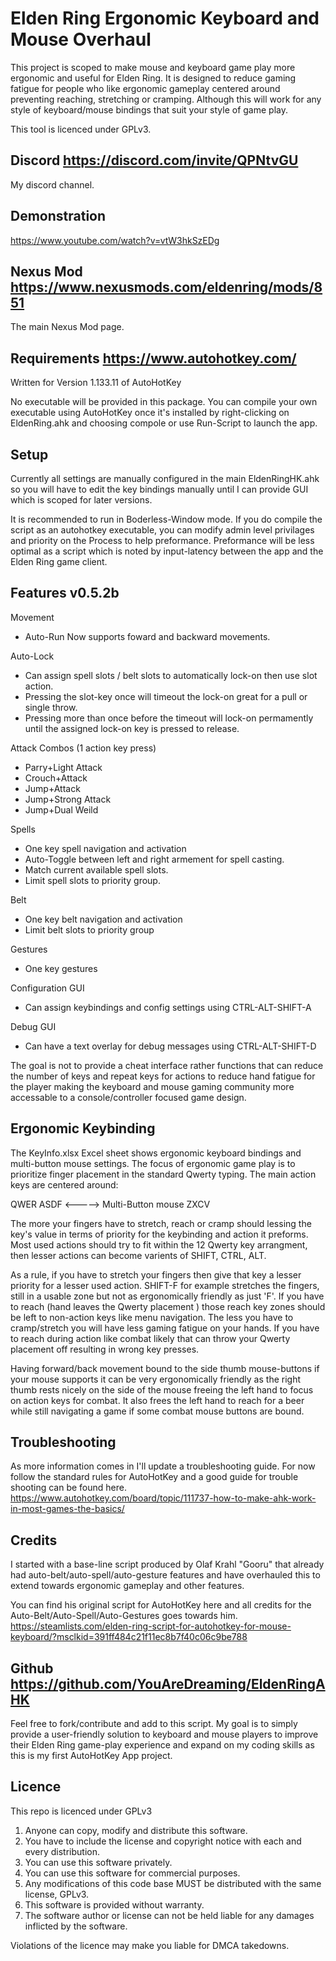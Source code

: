 # Elden Ring Ergonomic Keyboard and Mouse Overhaul

This project is scoped to make mouse and keyboard game play more ergonomic and useful for 
Elden Ring. It is designed to  reduce gaming fatigue for people who like ergonomic gameplay 
centered around preventing reaching, stretching or cramping.  Although this will work for 
any style of keyboard/mouse bindings that suit your style of game play.

This tool is licenced under GPLv3.

## Discord <https://discord.com/invite/QPNtvGU>
My discord channel.

## Demonstration
<https://www.youtube.com/watch?v=vtW3hkSzEDg>

## Nexus Mod <https://www.nexusmods.com/eldenring/mods/851>
The main Nexus Mod page.

## Requirements <https://www.autohotkey.com/> 
Written for Version 1.133.11 of AutoHotKey

No executable will be provided in this package.  You can compile your own executable using
AutoHotKey once it's installed by right-clicking on EldenRing.ahk and choosing compole or
use Run-Script to launch the app.

## Setup
Currently all settings are manually configured in the main EldenRingHK.ahk so you will have
to edit the key bindings manually until I can provide GUI which is scoped for later versions.

It is recommended to run in Boderless-Window mode.  If you do compile the script as an 
autohotkey executable, you can modify admin level privilages and priority on the Process
to help preformance.  Preformance will be less optimal as a script which is noted by 
input-latency between the app and the Elden Ring game client.  

## Features v0.5.2b

Movement
- Auto-Run
  Now supports foward and backward movements.

Auto-Lock
- Can assign spell slots / belt slots to automatically lock-on then use slot action.
- Pressing the slot-key once will timeout the lock-on great for a pull or single throw.
- Pressing more than once before the timeout will lock-on permamently until the assigned lock-on key is pressed to release.

Attack Combos (1 action key press)
- Parry+Light Attack
- Crouch+Attack
- Jump+Attack
- Jump+Strong Attack
- Jump+Dual Weild

Spells
- One key spell navigation and activation
- Auto-Toggle between left and right armement for spell casting.
- Match current available spell slots.
- Limit spell slots to priority group.

Belt
- One key belt navigation and activation
- Limit belt slots to priority group

Gestures
- One key gestures

Configuration GUI
- Can assign keybindings and config settings using CTRL-ALT-SHIFT-A

Debug GUI
- Can have a text overlay for debug messages using CTRL-ALT-SHIFT-D

The goal is not to provide a cheat interface rather functions that can reduce the number
of keys and repeat keys for actions to reduce hand fatigue for the player making the 
keyboard and mouse gaming community more accessable to a console/controller focused game design.

## Ergonomic Keybinding 
The KeyInfo.xlsx Excel sheet shows ergonomic keyboard bindings and multi-button mouse settings.
The focus of ergonomic game play is to prioritize finger placement in the standard Qwerty typing.
The main action keys are centered around:

QWER
ASDF   <-----> Multi-Button mouse
ZXCV

The more your fingers have to stretch, reach or cramp should lessing the key's value in terms
of priority for the keybinding and action it preforms.  Most used actions should try to fit
within the 12 Qwerty key arrangment, then lesser actions can become varients of SHIFT, CTRL, ALT. 

As a rule, if you have to stretch your fingers then give that key a lesser priority for a lesser
used action.  SHIFT-F for example stretches the fingers, still in a usable zone but not as 
ergonomically friendly as just 'F'.  If  you have to reach (hand leaves the Qwerty placement ) 
those reach key zones should be left to non-action keys like menu navigation.  The less you have 
to cramp/stretch you will have less gaming fatigue on your hands.  If you have to reach during 
action like combat likely that can throw your Qwerty placement off resulting in wrong key presses.

Having forward/back movement bound to the side thumb mouse-buttons if your mouse supports it
can be very ergonomically friendly as the right thumb rests nicely on the side of the mouse
freeing the left hand to focus on action keys for combat.  It also frees the left hand to 
reach for a beer while still navigating a game if some combat mouse buttons are bound.

## Troubleshooting 
As more information comes in I'll update a troubleshooting guide.  For now follow the standard
rules for AutoHotKey and a good guide for trouble shooting can be found here.
<https://www.autohotkey.com/board/topic/111737-how-to-make-ahk-work-in-most-games-the-basics/>

## Credits
I started with a base-line script produced by Olaf Krahl "Gooru" that already had auto-belt/auto-spell/auto-gesture 
features and have overhauled this to extend towards ergonomic gameplay and other features.

You can find his original script for AutoHotKey here and all credits for the Auto-Belt/Auto-Spell/Auto-Gestures
goes towards him.  
<https://steamlists.com/elden-ring-script-for-autohotkey-for-mouse-keyboard/?msclkid=391ff484c21f11ec8b7f40c06c9be788>

## Github <https://github.com/YouAreDreaming/EldenRingAHK>
Feel free to fork/contribute and add to this script.  My goal is to simply provide a user-friendly
solution to keyboard and mouse players to improve their Elden Ring game-play experience and
expand on my coding skills as this is my first AutoHotKey App project.

## Licence

This repo is licenced under GPLv3

1. Anyone can copy, modify and distribute this software.
2. You have to include the license and copyright notice with each and every distribution.
3. You can use this software privately.
4. You can use this software for commercial purposes.
5. Any modifications of this code base MUST be distributed with the same license, GPLv3.
6. This software is provided without warranty.
7. The software author or license can not be held liable for any damages inflicted by the software.

Violations of the licence may make you liable for DMCA takedowns.





